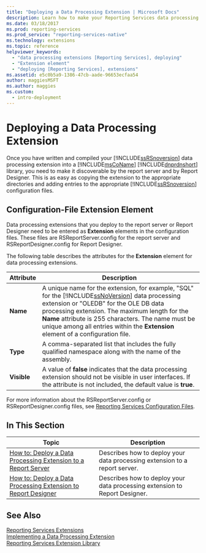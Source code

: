 ```yaml
---
title: "Deploying a Data Processing Extension | Microsoft Docs"
description: Learn how to make your Reporting Services data processing extension discoverable by the report server and by Report Designer.
ms.date: 03/18/2017
ms.prod: reporting-services
ms.prod_service: "reporting-services-native"
ms.technology: extensions
ms.topic: reference
helpviewer_keywords:
  - "data processing extensions [Reporting Services], deploying"
  - "Extension element"
  - "deploying [Reporting Services], extensions"
ms.assetid: e5c0b5a9-1386-47cb-aade-96653ecfaa54
author: maggiesMSFT
ms.author: maggies
ms.custom:
  - intro-deployment
---
```

# Deploying a Data Processing Extension
  Once you have written and compiled your [!INCLUDE[ssRSnoversion](../../../includes/ssrsnoversion-md.md)] data processing extension into a [!INCLUDE[msCoName](../../../includes/msconame-md.md)] [!INCLUDE[dnprdnshort](../../../includes/dnprdnshort-md.md)] library, you need to make it discoverable by the report server and by Report Designer. This is as easy as copying the extension to the appropriate directories and adding entries to the appropriate [!INCLUDE[ssRSnoversion](../../../includes/ssrsnoversion-md.md)] configuration files.  
  
## Configuration-File Extension Element  
 Data processing extensions that you deploy to the report server or Report Designer need to be entered as **Extension** elements in the configuration files. These files are RSReportServer.config for the report server and RSReportDesigner.config for Report Designer.  
  
 The following table describes the attributes for the **Extension** element for data processing extensions.  
  
|Attribute|Description|  
|---------------|-----------------|  
|**Name**|A unique name for the extension, for example, "SQL" for the [!INCLUDE[ssNoVersion](../../../includes/ssnoversion-md.md)] data processing extension or "OLEDB" for the OLE DB data processing extension. The maximum length for the **Name** attribute is 255 characters. The name must be unique among all entries within the **Extension** element of a configuration file.|  
|**Type**|A comma-separated list that includes the fully qualified namespace along with the name of the assembly.|  
|**Visible**|A value of **false** indicates that the data processing extension should not be visible in user interfaces. If the attribute is not included, the default value is **true**.|  
  
 For more information about the RSReportServer.config or RSReportDesigner.config files, see [Reporting Services Configuration Files](../../../reporting-services/report-server/reporting-services-configuration-files.md).  
  
## In This Section  
  
|Topic|Description|  
|-----------|-----------------|  
|[How to: Deploy a Data Processing Extension to a Report Server](../../../reporting-services/extensions/data-processing/deploying-a-data-processing-extension-to-a-report-server.md)|Describes how to deploy your data processing extension to a report server.|  
|[How to: Deploy a Data Processing Extension to Report Designer](../../../reporting-services/extensions/data-processing/deploying-a-data-processing-extension-to-report-designer.md)|Describes how to deploy your data processing extension to Report Designer.|  
  
## See Also  
 [Reporting Services Extensions](../../../reporting-services/extensions/reporting-services-extensions.md)   
 [Implementing a Data Processing Extension](../../../reporting-services/extensions/data-processing/implementing-a-data-processing-extension.md)   
 [Reporting Services Extension Library](../../../reporting-services/extensions/reporting-services-extension-library.md)  
  
  
